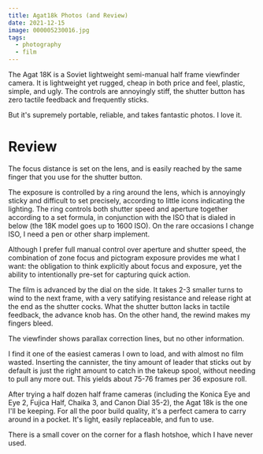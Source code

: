 ```yaml
---
title: Agat18k Photos (and Review)
date: 2021-12-15
image: 000005230016.jpg
tags:
  - photography
  - film
---
```


The Agat 18K is a Soviet lightweight semi-manual half frame viewfinder camera.  It is lightweight yet rugged, cheap in both price and feel, plastic, simple, and ugly.  The controls are annoyingly stiff, the shutter button has zero tactile feedback and frequently sticks.  

But it's supremely portable, reliable, and takes fantastic photos.  I love it.


<v-img src="000033020037.jpg" alt="bar" :dirp="dir"></v-img>
<v-img src="000033020022.jpg" alt="bar" :dirp="dir"></v-img>
<v-img src="000033020028.jpg" alt="bar" :dirp="dir"></v-img>
<v-img src="000069330014.jpg" alt="bar" :dirp="dir"></v-img>
<v-img src="000069330031.jpg" alt="bar" :dirp="dir"></v-img>
<v-img src="000069330016.jpg" alt="bar" :dirp="dir"></v-img>
<v-img src="000069330021.jpg" alt="bar" :dirp="dir"></v-img>

<v-img src="000005230016.jpg" alt="bar" :dirp="dir"></v-img>
<v-img src="000005230024.jpg" alt="bar" :dirp="dir"></v-img>
<v-img src="000005230029.jpg" alt="bar" :dirp="dir"></v-img>
<v-img src="000005240012.jpg" alt="bar" :dirp="dir"></v-img>
<v-img src="000005240031.jpg" alt="bar" :dirp="dir"></v-img>
<v-img src="000005240034.jpg" alt="bar" :dirp="dir"></v-img>
<v-img src="000033020009.jpg" alt="bar" :dirp="dir"></v-img>
<v-img src="000005240020 (1).jpg" alt="bar" :dirp="dir"></v-img>
<v-img src="000033020021.jpg" alt="bar" :dirp="dir"></v-img>
<v-img src="000069330006.jpg" alt="bar" :dirp="dir"></v-img>


# Review

<v-img src="IMGP7127.jpg" alt="bar" :dirp="dir"></v-img>

The focus distance is set on the lens, and is easily reached by the same finger that you use for the shutter button.

<v-img src="IMGP7140.jpg" alt="bar" :dirp="dir"></v-img>


The exposure is controlled by a ring around the lens, which is annoyingly sticky and difficult to set precisely, according to little icons indicating the lighting.  The ring controls both shutter speed and aperture together according to a set formula, in conjunction with the ISO that is dialed in below (the 18K model goes up to 1600 ISO).  On the rare occasions I change ISO, I need a pen or other sharp implement.

<v-img src="IMGP7141.jpg" alt="bar" :dirp="dir"></v-img>

Although I prefer full manual control over aperture and shutter speed, the combination of zone focus and pictogram exposure provides me what I want:  the obligation to think explicitly about focus and exposure, yet the ability to intentionally pre-set for capturing quick action.

The film is advanced by the dial on the side.  It takes 2-3 smaller turns to wind to the next frame, with a very satifying resistance and release right at the end as the shutter cocks.  What the shutter button lacks in tactile feedback, the advance knob has.  On the other hand, the rewind makes my fingers bleed.

<v-img src="IMGP7128.jpg" alt="bar" :dirp="dir"></v-img>

The viewfinder shows parallax correction lines, but no other information.

<v-img src="IMGP7130.jpg" alt="bar" :dirp="dir"></v-img>

I find it one of the easiest cameras I own to load, and with almost no film wasted.  Inserting the cannister, the tiny amount of leader that sticks out by default is just the right amount to catch in the takeup spool, without needing to pull any more out.  This yields about 75-76 frames per 36 exposure roll.

After trying a half dozen half frame cameras (including the Konica Eye and Eye 2, Fujica Half, Chaika 3, and Canon Dial 35-2), the Agat 18k is the one I'll be keeping.  For all the poor build quality, it's a perfect camera to carry around in a pocket.  It's light, easily replaceable, and fun to use.


There is a small cover on the corner for a flash hotshoe, which I have never used.
